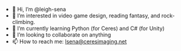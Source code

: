 - 👋 Hi, I’m @leigh-sena
- 👀 I’m interested in video game design, reading fantasy, and rock-climbing.
- 🌱 I’m currently learning Python (for Ceres) and C# (for Unity)
- 💞️ I’m looking to collaborate on anything
- 📫 How to reach me: lsena@ceresimaging.net

<!---
leigh-sena/leigh-sena is a ✨ special ✨ repository because its `README.md` (this file) appears on your GitHub profile.
You can click the Preview link to take a look at your changes.
--->
